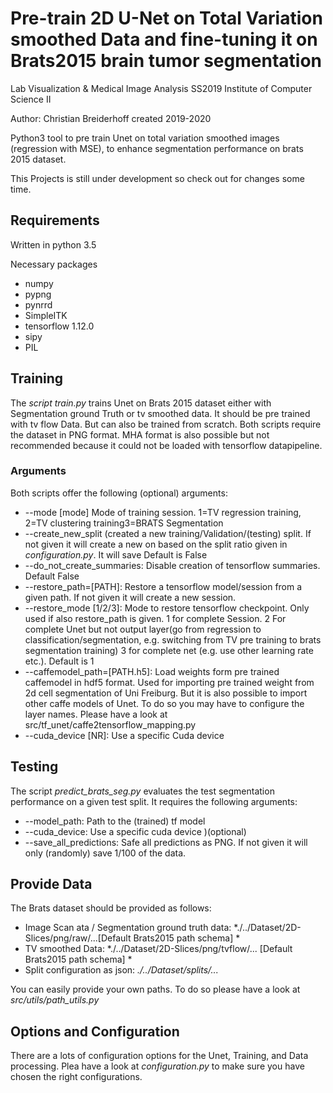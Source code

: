 # Pre-train 2D U-Net on Total Variation smoothed Data and fine-tuning it on Brats2015 brain tumor segmentation

Lab Visualization & Medical Image Analysis SS2019
Institute of Computer Science II

Author: Christian Breiderhoff
created  2019-2020

Python3 tool to pre train Unet on total variation smoothed images (regression with MSE), to enhance segmentation performance on brats 2015 dataset.

This Projects is still under development so check out for changes some time.
## Requirements

Written in python 3.5

Necessary packages
  - numpy
  - pypng
  - pynrrd
  - SimpleITK
  - tensorflow 1.12.0
  - sipy
  - PIL

## Training


The *script train.py* trains Unet on Brats 2015 dataset either with Segmentation ground Truth or tv smoothed data. It should be pre trained with tv flow Data. But can also be trained from scratch. Both scripts require the dataset  in PNG format. MHA format is also possible but not recommended because it could not be loaded with tensorflow datapipeline.

### Arguments

Both scripts offer the following (optional) arguments:
* --mode  [mode] Mode of training session. 1=TV regression training, 2=TV clustering training3=BRATS Segmentation
* --create_new_split (created a new training/Validation/(testing) split. If not given it will create a new on based on the split ratio given in *configuration.py*. It will save Default is False
* --do_not_create_summaries: Disable creation of tensorflow summaries. Default False
* --restore_path=[PATH]: Restore a tensorflow model/session from a given path. If not given it will create a new session.
* --restore_mode [1/2/3]: Mode to restore tensorflow checkpoint. Only used if also restore_path is given. 1 for complete Session. 2 For complete Unet but not output layer(go from regression to classification/segmentation, e.g. switching from TV pre training to brats segmentation training) 3 for complete net (e.g. use other learning rate etc.). Default is 1
* --caffemodel_path=[PATH.h5]: Load weights form pre trained caffemodel in hdf5 format. Used for importing pre trained weight from 2d cell segmentation of Uni Freiburg. But it is also possible to import other caffe models of Unet. To do so you may have to configure the layer names. Please have a look at src/tf_unet/caffe2tensorflow_mapping.py
* --cuda_device [NR]: Use a specific Cuda device



## Testing

The script *predict_brats_seg.py* evaluates the test segmentation performance on a given test split. It requires the following arguments:

* --model_path: Path to the (trained) tf model
* --cuda_device: Use a specific cuda device )(optional)
* --save_all_predictions: Safe all predictions as PNG. If not given it will only (randomly) save 1/100 of the data.

## Provide Data
The Brats dataset should be provided as follows:

  - Image Scan ata / Segmentation ground truth data: *./../Dataset/2D-Slices/png/raw/...[Default Brats2015 path schema] *
  - TV smoothed Data: *./../Dataset/2D-Slices/png/tvflow/... [Default Brats2015 path schema] *
  - Split configuration as json: *./../Dataset/splits/...*
 
 You can easily provide your own paths. To do so please have a look at *src/utils/path_utils.py*


 ## Options and Configuration
 
There are a lots of configuration options for the Unet, Training, and Data processing. Plea have a look at *configuration.py* to make sure you have chosen the right configurations.

